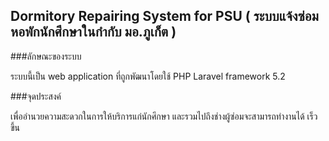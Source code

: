 <!-- ## Laravel PHP Framework

[![Build Status](https://travis-ci.org/laravel/framework.svg)](https://travis-ci.org/laravel/framework)
[![Total Downloads](https://poser.pugx.org/laravel/framework/d/total.svg)](https://packagist.org/packages/laravel/framework)
[![Latest Stable Version](https://poser.pugx.org/laravel/framework/v/stable.svg)](https://packagist.org/packages/laravel/framework)
[![Latest Unstable Version](https://poser.pugx.org/laravel/framework/v/unstable.svg)](https://packagist.org/packages/laravel/framework)
[![License](https://poser.pugx.org/laravel/framework/license.svg)](https://packagist.org/packages/laravel/framework)

Laravel is a web application framework with expressive, elegant syntax. We believe development must be an enjoyable, creative experience to be truly fulfilling. Laravel attempts to take the pain out of development by easing common tasks used in the majority of web projects, such as authentication, routing, sessions, queueing, and caching.

Laravel is accessible, yet powerful, providing powerful tools needed for large, robust applications. A superb inversion of control container, expressive migration system, and tightly integrated unit testing support give you the tools you need to build any application with which you are tasked.

## Official Documentation

Documentation for the framework can be found on the [Laravel website](http://laravel.com/docs).

## Contributing

Thank you for considering contributing to the Laravel framework! The contribution guide can be found in the [Laravel documentation](http://laravel.com/docs/contributions).

## Security Vulnerabilities

If you discover a security vulnerability within Laravel, please send an e-mail to Taylor Otwell at taylor@laravel.com. All security vulnerabilities will be promptly addressed.

### License

The Laravel framework is open-sourced software licensed under the [MIT license](http://opensource.org/licenses/MIT)
 -->


## Dormitory Repairing System for PSU ( ระบบแจ้งซ่อมหอพักนักศึกษาในกำกับ มอ.ภูเก็ต )

###ลักษณะของระบบ

ระบบนี้เป็น web application ที่ถูกพัฒนาโดยใช้ PHP Laravel framework 5.2 

###จุดประสงค์

เพื่ออำนวยความสะดวกในการให้บริการแก่นักศึกษา และรวมไปถึงช่างผู้ซ่อมจะสามารถทำงานได้
เร็วขึ้น